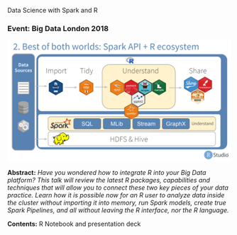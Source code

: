 Data Science with Spark and R

### Event: Big Data London 2018

![](images/slide.png)

**Abstract:** *Have you wondered how to integrate R into your Big Data platform? This talk will review the latest R packages, capabilities and techniques that will allow you to connect these two key pieces of your data practice. Learn how it is possible now for an R user to analyze data inside the cluster without importing it into memory, run Spark models, create true Spark Pipelines, and all without leaving the R interface, nor the R language.*

**Contents:** R Notebook and presentation deck